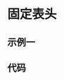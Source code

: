 # 固定表头

## 示例一

<sample path="header-pin"></sample>

## 代码

<code path="header-pin.tsx" class="language-js"></code>